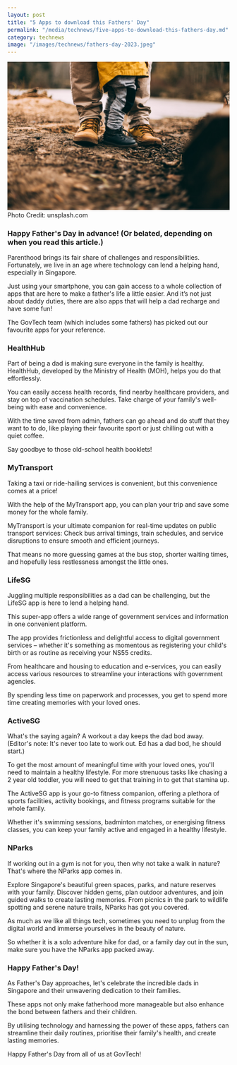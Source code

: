 ```yaml
---
layout: post
title: "5 Apps to download this Fathers' Day"
permalink: "/media/technews/five-apps-to-download-this-fathers-day.md"
category: technews
image: "/images/technews/fathers-day-2023.jpeg"
---
```


![Fathers' Day 2023](/images/technews/fathers-day-2023.jpeg)
Photo Credit: unsplash.com

### Happy Father's Day in advance! (Or belated, depending on when you read this article.)
Parenthood brings its fair share of challenges and responsibilities. Fortunately, we live in an age where technology can lend a helping hand, especially in Singapore.

Just using your smartphone, you can gain access to a whole collection of apps that are here to make a father's life a little easier. And it’s not just about daddy duties, there are also apps that will help a dad recharge and have some fun!

The GovTech team (which includes some fathers) has picked out our favourite apps for your reference.

### HealthHub
Part of being a dad is making sure everyone in the family is healthy. HealthHub, developed by the Ministry of Health (MOH), helps you do that effortlessly.

You can easily access health records, find nearby healthcare providers, and stay on top of vaccination schedules. Take charge of your family's well-being with ease and convenience.

With the time saved from admin, fathers can go ahead and do stuff that they want to to do, like playing their favourite sport or  just chilling out with a quiet coffee.

Say goodbye to those old-school health booklets!

### MyTransport
Taking a taxi or ride-hailing services is convenient, but this convenience comes at a price!

With the help of the MyTransport app, you can plan your trip and save some money for the whole family.

MyTransport is your ultimate companion for real-time updates on public transport services: Check bus arrival timings, train schedules, and service disruptions to ensure smooth and efficient journeys.

That means no more guessing games at the bus stop, shorter waiting times, and hopefully less restlessness amongst the little ones.


### LifeSG
Juggling multiple responsibilities as a dad can be challenging, but the LifeSG app is here to lend a helping hand.

This super-app offers a wide range of government services and information in one convenient platform.

The app provides frictionless and delightful access to digital government services – whether it's something as momentous as registering your child's birth or as routine as receiving your NS55 credits.

From healthcare and housing to education and e-services, you can easily access various resources to streamline your interactions with government agencies.

By spending less time on paperwork and processes, you get to spend more time creating memories with your loved ones.


### ActiveSG
What's the saying again? A workout a day keeps the dad bod away. (Editor's note: It's never too late to work out. Ed has a dad bod, he should start.)

To get the most amount of meaningful time with your loved ones, you'll need to maintain a healthy lifestyle. For more strenuous tasks like chasing a 2 year old toddler, you will need to get that training in to get that stamina up. 

The ActiveSG app is your go-to fitness companion, offering a plethora of sports facilities, activity bookings, and fitness programs suitable for the whole family.

Whether it's swimming sessions, badminton matches, or energising fitness classes, you can keep your family active and engaged in a healthy lifestyle.

### NParks
If working out in a gym is not for you, then why not take a walk in nature? That's where the NParks app comes in.

Explore Singapore's beautiful green spaces, parks, and nature reserves with your family. Discover hidden gems, plan outdoor adventures, and join guided walks to create lasting memories. From picnics in the park to wildlife spotting and serene nature trails, NParks has got you covered.

As much as we like all things tech, sometimes you need to unplug from the digital world and immerse yourselves in the beauty of nature.

So whether it is a solo adventure hike for dad, or a family day out in the sun, make sure you have the NParks app packed away.

### Happy Father's Day!
As Father's Day approaches, let's celebrate the incredible dads in Singapore and their unwavering dedication to their families.

These apps not only make fatherhood more manageable but also enhance the bond between fathers and their children.

By utilising technology and harnessing the power of these apps, fathers can streamline their daily routines, prioritise their family's health, and create lasting memories.

Happy Father's Day from all of us at GovTech! 

